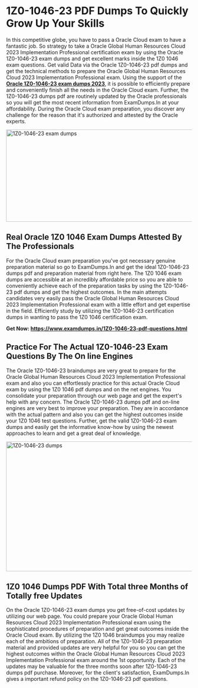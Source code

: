<h1><strong>1Z0-1046-23 PDF Dumps To Quickly Grow Up Your Skills</strong></h1>
<p>In this competitive globe, you have to pass a Oracle Cloud exam to have a fantastic job. So strategy to take a Oracle Global Human Resources Cloud 2023 Implementation Professional certification exam by using the Oracle 1Z0-1046-23 exam dumps and get excellent marks inside the 1Z0 1046 exam questions. Get valid Data via the Oracle 1Z0-1046-23 pdf dumps and get the technical methods to prepare the Oracle Global Human Resources Cloud 2023 Implementation Professional exam. Using the support of the <strong><a href="https://www.examdumps.in/1Z0-1046-23-pdf-questions.html">Oracle 1Z0-1046-23 exam dumps 2023</a></strong>, it is possible to efficiently prepare and conveniently finish all the needs in the Oracle Cloud exam. Further, the 1Z0-1046-23 dumps pdf are routinely updated by the Oracle professionals so you will get the most recent information from ExamDumps.In at your affordability. During the Oracle Cloud exam preparation, you discover any challenge for the reason that it's authorized and attested by the Oracle experts.</p>
<p><img src="https://i.ibb.co/zxJwW90/Copy-of-Online-Classes-Twitter-header-post-Made-with-Poster-My-Wall-1.png" alt="1Z0-1046-23 exam dumps" width="750" height="250" /></p>
<h2><strong>Real Oracle 1Z0 1046 Exam Dumps Attested By The Professionals</strong></h2>
<p>For the Oracle Cloud exam preparation you've got necessary genuine preparation material so go to ExamDumps.In and get the ideal 1Z0-1046-23 dumps pdf and preparation material from right here. The 1Z0 1046 exam dumps are accessible at an incredibly affordable price so you are able to conveniently achieve each of the preparation tasks by using the 1Z0-1046-23 pdf dumps and get the highest outcomes. In the main attempts candidates very easily pass the Oracle Global Human Resources Cloud 2023 Implementation Professional exam with a little effort and get expertise in the field. Efficiently study by utilizing the 1Z0-1046-23 certification dumps in wanting to pass the 1Z0 1046 certification exam.</p>
<p><strong>Get Now:&nbsp;<a href="https://www.examdumps.in/1Z0-1046-23-pdf-questions.html">https://www.examdumps.in/1Z0-1046-23-pdf-questions.html</a></strong></p>
<h2><strong>Practice For The Actual 1Z0-1046-23 Exam Questions By The On line Engines</strong></h2>
<p>The Oracle 1Z0-1046-23 braindumps are very great to prepare for the Oracle Global Human Resources Cloud 2023 Implementation Professional exam and also you can effortlessly practice for this actual Oracle Cloud exam by using the 1Z0 1046 pdf dumps and on the net engines. You consolidate your preparation through our web page and get the expert's help with any concern. The Oracle 1Z0-1046-23 dumps pdf and on-line engines are very best to improve your preparation. They are in accordance with the actual pattern and also you can get the highest outcomes inside your 1Z0 1046 test questions. Further, get the valid 1Z0-1046-23 exam dumps and easily get the informative know-how by using the newest approaches to learn and get a great deal of knowledge.</p>
<p><a href="https://www.examdumps.in/1Z0-1046-23-pdf-questions.html"><img src="https://i.ibb.co/QkNtdwY/Copy-of-Zoom-Online-Classes-Facebook-Share-Po-Made-with-Poster-My-Wall-1.jpg" alt="1Z0-1046-23 dumps" width="670" height="352" /></a></p>
<h2><strong>1Z0 1046 Dumps PDF With Total three Months of Totally free Updates</strong></h2>
<p>On the Oracle 1Z0-1046-23 exam dumps you get free-of-cost updates by utilizing our web page. You could prepare your Oracle Global Human Resources Cloud 2023 Implementation Professional exam using the sophisticated procedures of preparation and get great outcomes inside the Oracle Cloud exam. By utilizing the 1Z0 1046 braindumps you may realize each of the ambitions of preparation. All of the 1Z0-1046-23 preparation material and provided updates are very helpful for you so you can get the highest outcomes within the Oracle Global Human Resources Cloud 2023 Implementation Professional exam around the 1st opportunity. Each of the updates may be valuable for the three months soon after 1Z0-1046-23 dumps pdf purchase. Moreover, for the client's satisfaction, ExamDumps.In gives a important refund policy on the 1Z0-1046-23 pdf questions.</p>
